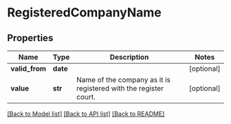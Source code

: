 # RegisteredCompanyName

## Properties
Name | Type | Description | Notes
------------ | ------------- | ------------- | -------------
**valid_from** | **date** |  | [optional] 
**value** | **str** | Name of the company as it is registered with the register court. | [optional] 

[[Back to Model list]](../README.md#documentation-for-models) [[Back to API list]](../README.md#documentation-for-api-endpoints) [[Back to README]](../README.md)


